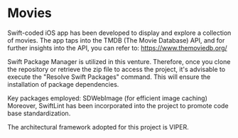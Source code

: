# Movies
 Swift-coded iOS app has been developed to display and explore a collection of movies. The app taps into the TMDB (The Movie Database) API, and for further insights into the API, you can refer to: https://www.themoviedb.org/

Swift Package Manager is utilized in this venture. Therefore, once you clone the repository or retrieve the zip file to access the project, it's advisable to execute the "Resolve Swift Packages" command. This will ensure the installation of package dependencies.

Key packages employed:
SDWebImage (for efficient image caching)
Moreover, SwiftLint has been incorporated into the project to promote code base standardization.

The architectural framework adopted for this project is VIPER.

